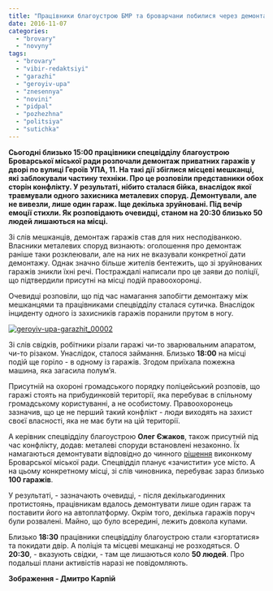 ```yaml
---
title: "Працівники благоустрою БМР та броварчани побилися через демонтаж гаражів"
date: 2016-11-07
categories: 
  - "brovary"
  - "novyny"
tags: 
  - "brovary"
  - "vibir-redaktsiyi"
  - "garazhi"
  - "geroyiv-upa"
  - "znesennya"
  - "novini"
  - "pidpal"
  - "pozhezhna"
  - "politsiya"
  - "sutichka"
---
```


**Сьогодні близько 15:00 працівники спецвідділу благоустрою Броварської міської ради розпочали демонтаж приватних гаражів у дворі по вулиці Героїв УПА, 11. На такі дії збіглися місцеві мешканці, які заблокували частину техніки. Про це розповіли представники обох сторін конфлікту. У результаті, нібито сталася бійка, внаслідок якої травмували одного захисника металевих споруд. Демонтували, але не вивезли, лише один гараж. Іще декілька зруйновані. Під вечір емоції стихли. Як розповідають очевидці, станом на 20:30 близько 50 людей лишаються на місці.**

Зі слів мешканців, демонтаж гаражів став для них несподіванкою. Власники металевих споруд визнають: оголошення про демонтаж раніше таки розклеювали, але на них не вказували конкретної дати демонтажу. Однак значно більше жителів бентежить, що зі зруйнованих гаражів зникли їхні речі. Постраждалі написали про це заяви до поліції, що підтвердили присутні на місці подій правоохоронці.

Очевидці розповіли, що під час намагання запобігти демонтажу між мешканцями та працівниками спецвідділу сталася сутичка. Внаслідок інциденту одного із захисників гаражів поранили прутом в ногу.

[![geroyiv-upa-garazhit_00002](https://mpz.brovary.org/wp-content/uploads/2016/11/Geroyiv-UPA-garazhit_00002.jpg)](https://mpz.brovary.org/wp-content/uploads/2016/11/Geroyiv-UPA-garazhit_00002.jpg)

Зі слів свідків, робітники різали гаражі чи-то зварювальним апаратом, чи-то різаком. Унаслідок, сталося займання. Близько **18:00** на місці подій ще горіло - в одному із гаражів. Згодом приїхала пожежна машина, яка загасила полум’я.

Присутній на охороні громадського порядку поліцейський розповів, що гаражі стоять на прибудинковій території, яка перебуває в спільному громадському користуванні, а не особистому. Правоохоронець зазначив, що це не перший такий конфлікт - люди виходять на захист своєї власності, яка не має бути на цій території.

А керівник спецвідділу благоустрою **Олег Єжаков**, також присутній під час конфлікту, додав: металеві споруди встановлені незаконно. Їх намагаються демонтувати відповідно до чинного [рішення](http://brovary-rada.gov.ua/documents/11940.html) виконкому Броварської міської ради. Спецвідділ планує «зачистити» усе місто. А на цьому конкретному місці, зі слів чиновника, перебуває зараз близько **100 гаражів**.

У результаті, - зазначають очевидці, - після декількагодинних протистоянь, працівникам вдалось демонтувати лише один гараж та поставити його на автоплатформу. Окрім того, декілька гаражів поруч були розвалені. Майно, що було всередині, лежить довкола купами.

Близько **18:30** працівники спецвідділу благоустрою стали «згортатися» та покидати двір. А поліція та місцеві мешканці не розходяться. О **20:30**, - вказують свідки, - там ще лишаються коло **50 людей**. Про подальші плани активістів наразі не повідомляють.

**Зображення - Дмитро Карпій**

